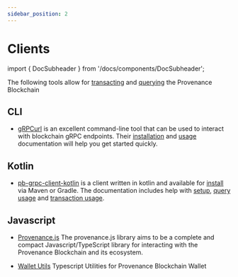 ```yaml
---
sidebar_position: 2
---
```


# Clients

import { DocSubheader } from '/docs/components/DocSubheader';

<DocSubheader text='aka "how do you _talk_ to the blockchain"'
/>

The following tools allow for [transacting](/docs/pb/blockchain/basics/transaction-lifecycle) and [querying](/docs/pb/blockchain/basics/query-lifecycle) the Provenance Blockchain

## CLI

- [gRPCurl](https://github.com/fullstorydev/grpcurl) is an excellent command-line tool that can be used to interact with blockchain gRPC endpoints. Their [installation](https://github.com/fullstorydev/grpcurl#installation) and [usage](https://github.com/fullstorydev/grpcurl#usage) documentation will help you get started quickly.

## Kotlin

- [pb-grpc-client-kotlin](https://github.com/provenance-io/pb-grpc-client-kotlin) is a client written in kotlin and available for [install](https://github.com/provenance-io/pb-grpc-client-kotlin#installation) via Maven or Gradle. The documentation includes help with [setup](https://github.com/provenance-io/pb-grpc-client-kotlin#setup), [query usage](https://github.com/provenance-io/pb-grpc-client-kotlin#query-usage) and [transaction usage](https://github.com/provenance-io/pb-grpc-client-kotlin#transaction-usage).

## Javascript

- [Provenance.js](https://github.com/provenance-io/provenance.js) The provenance.js library aims to be a complete and compact Javascript/TypeScript library for interacting with the Provenance Blockchain and its ecosystem.

- [Wallet Utils](https://github.com/provenance-io/wallet-utils) Typescript Utilities for Provenance Blockchain Wallet

